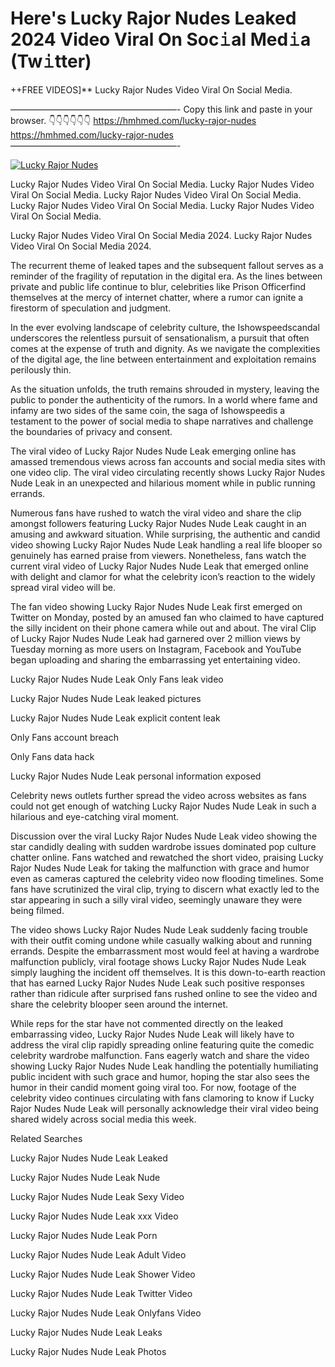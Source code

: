# Here's Lucky Rajor Nudes Leaked 2024 Video Viral On Soc𝚒al Med𝚒a (Tw𝚒tter)

++FREE VIDEOS]** Lucky Rajor Nudes Video Viral On Social Media.

———————————————————-
Copy this link and paste in your browser.
👇👇👇👇👇👇
https://hmhmed.com/lucky-rajor-nudes
https://hmhmed.com/lucky-rajor-nudes
———————————————————-

[![Lucky Rajor Nudes](https://i.imgur.com/dJHk4Zq.gif)](https://hmhmed.com/lucky-rajor-nudes)

Lucky Rajor Nudes Video Viral On Social Media. Lucky Rajor Nudes Video Viral On Social Media. Lucky Rajor Nudes Video Viral On Social Media. Lucky Rajor Nudes Video Viral On Social Media. Lucky Rajor Nudes Video Viral On Social Media.

Lucky Rajor Nudes Video Viral On Social Media 2024. Lucky Rajor Nudes Video Viral On Social Media 2024.

The recurrent theme of leaked tapes and the subsequent fallout serves as a reminder of the fragility of reputation in the digital era. As the lines between private and public life continue to blur, celebrities like Prison Officerfind themselves at the mercy of internet chatter, where a rumor can ignite a firestorm of speculation and judgment.

In the ever evolving landscape of celebrity culture, the Ishowspeedscandal underscores the relentless pursuit of sensationalism, a pursuit that often comes at the expense of truth and dignity. As we navigate the complexities of the digital age, the line between entertainment and exploitation remains perilously thin.

As the situation unfolds, the truth remains shrouded in mystery, leaving the public to ponder the authenticity of the rumors. In a world where fame and infamy are two sides of the same coin, the saga of Ishowspeedis a testament to the power of social media to shape narratives and challenge the boundaries of privacy and consent.

The viral video of Lucky Rajor Nudes Nude Leak emerging online has amassed tremendous views across fan accounts and social media sites with one video clip. The viral video circulating recently shows Lucky Rajor Nudes Nude Leak in an unexpected and hilarious moment while in public running errands.

Numerous fans have rushed to watch the viral video and share the clip amongst followers featuring Lucky Rajor Nudes Nude Leak caught in an amusing and awkward situation. While surprising, the authentic and candid video showing Lucky Rajor Nudes Nude Leak handling a real life blooper so genuinely has earned praise from viewers. Nonetheless, fans watch the current viral video of Lucky Rajor Nudes Nude Leak that emerged online with delight and clamor for what the celebrity icon’s reaction to the widely spread viral video will be.

The fan video showing Lucky Rajor Nudes Nude Leak first emerged on Twitter on Monday, posted by an amused fan who claimed to have captured the silly incident on their phone camera while out and about. The viral Clip of Lucky Rajor Nudes Nude Leak had garnered over 2 million views by Tuesday morning as more users on Instagram, Facebook and YouTube began uploading and sharing the embarrassing yet entertaining video.

Lucky Rajor Nudes Nude Leak Only Fans leak video

Lucky Rajor Nudes Nude Leak leaked pictures

Lucky Rajor Nudes Nude Leak explicit content leak

Only Fans account breach

Only Fans data hack

Lucky Rajor Nudes Nude Leak personal information exposed

Celebrity news outlets further spread the video across websites as fans could not get enough of watching Lucky Rajor Nudes Nude Leak in such a hilarious and eye-catching viral moment.

Discussion over the viral Lucky Rajor Nudes Nude Leak video showing the star candidly dealing with sudden wardrobe issues dominated pop culture chatter online. Fans watched and rewatched the short video, praising Lucky Rajor Nudes Nude Leak for taking the malfunction with grace and humor even as cameras captured the celebrity video now flooding timelines. Some fans have scrutinized the viral clip, trying to discern what exactly led to the star appearing in such a silly viral video, seemingly unaware they were being filmed.

The video shows Lucky Rajor Nudes Nude Leak suddenly facing trouble with their outfit coming undone while casually walking about and running errands. Despite the embarrassment most would feel at having a wardrobe malfunction publicly, viral footage shows Lucky Rajor Nudes Nude Leak simply laughing the incident off themselves. It is this down-to-earth reaction that has earned Lucky Rajor Nudes Nude Leak such positive responses rather than ridicule after surprised fans rushed online to see the video and share the celebrity blooper seen around the internet.

While reps for the star have not commented directly on the leaked embarrassing video, Lucky Rajor Nudes Nude Leak will likely have to address the viral clip rapidly spreading online featuring quite the comedic celebrity wardrobe malfunction. Fans eagerly watch and share the video showing Lucky Rajor Nudes Nude Leak handling the potentially humiliating public incident with such grace and humor, hoping the star also sees the humor in their candid moment going viral too. For now, footage of the celebrity video continues circulating with fans clamoring to know if Lucky Rajor Nudes Nude Leak will personally acknowledge their viral video being shared widely across social media this week.

Related Searches

Lucky Rajor Nudes Nude Leak Leaked

Lucky Rajor Nudes Nude Leak Nude

Lucky Rajor Nudes Nude Leak Sexy Video

Lucky Rajor Nudes Nude Leak xxx Video

Lucky Rajor Nudes Nude Leak Porn

Lucky Rajor Nudes Nude Leak Adult Video

Lucky Rajor Nudes Nude Leak Shower Video

Lucky Rajor Nudes Nude Leak Twitter Video

Lucky Rajor Nudes Nude Leak Onlyfans Video

Lucky Rajor Nudes Nude Leak Leaks

Lucky Rajor Nudes Nude Leak Photos